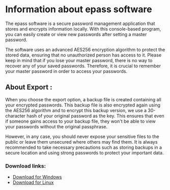 
# Information about epass software

The epass software is a secure password management application that stores and encrypts information locally. With this console-based program, you can easily create or view new passwords after setting a master password.

The software uses an advanced AES256 encryption algorithm to protect the stored data, ensuring that no unauthorized person has access to it. Please keep in mind that if you lose your master password, there is no way to recover any of your saved passwords. Therefore, it is crucial to remember your master password in order to access your passwords.


## About Export :

When you choose the export option, a backup file is created containing all your encrypted passwords. This backup file is also encrypted again using the AES256 algorithm and to encrypt this backup version, we use a 30-character hash of your original password as the key.
This ensures that even if someone gains access to your backup file, they won't be able to view your passwords without the original passphrase.

However, in any case, you should never expose your sensitive files to the public or leave them unsecured where others may find them. It is always recommended to take necessary precautions such as storing backups in a secure location and using strong passwords to protect your important data.

### Download links:

 - [Download for Windows](https://github.com/parsgit/epass/releases/download/1.0.0/epass-win-x64_86.zip)
 - [Download for Linux](https://github.com/parsgit/epass/releases/download/1.0.0/epass-linux-x64_86.zip)
